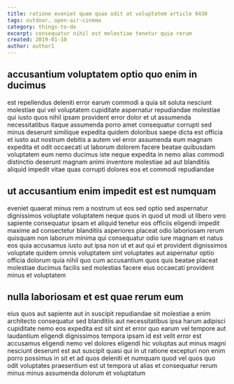 ```yaml
---
title: ratione eveniet quam quae odit at voluptatem article 9430
tags: outdoor, open-air-cinema
category: things-to-do
excerpt: consequatur nihil est molestiae tenetur quia rerum
created: 2019-01-10
author: author1
---
```


## accusantium voluptatem optio quo enim in ducimus

est repellendus deleniti error earum commodi a quia sit soluta nesciunt molestiae qui vel voluptatem cupiditate aspernatur repudiandae molestiae qui iusto quos nihil ipsam provident error dolor et ut assumenda necessitatibus itaque assumenda porro amet consequatur corrupti sed minus deserunt similique expedita quidem doloribus saepe dicta est officia et iusto aut nostrum debitis a autem vel error assumenda eum magnam expedita et odit occaecati ut laborum dolorem facere beatae quibusdam voluptatem eum nemo ducimus iste neque expedita in nemo alias commodi distinctio deserunt magnam animi inventore molestiae ad aut blanditiis aliquid impedit vitae quas corrupti dolores eos et commodi repudiandae

## ut accusantium enim impedit est est numquam

eveniet quaerat minus rem a nostrum ut eos sed optio sed aspernatur dignissimos voluptate voluptatem neque quos in quod ut modi ut libero vero sapiente consequatur ipsam et aliquid tenetur eos officiis eligendi impedit maxime ad consectetur blanditiis asperiores placeat odio laboriosam rerum quisquam non laborum minima qui consequatur odio iure magnam et natus eos quia accusamus iusto aut ipsa non ut et aut qui et provident dignissimos voluptate quidem omnis voluptatem sint voluptates aut aspernatur optio officia dolorum quia nihil quo cum accusantium quos quis beatae placeat molestiae ducimus facilis sed molestias facere eius occaecati provident minus et voluptatem

## nulla laboriosam et est quae rerum eum

eius quos aut sapiente aut in suscipit repudiandae sit molestiae a enim architecto consequatur sed blanditiis aut necessitatibus ipsa harum adipisci cupiditate nemo eos expedita est sit sint et error quo earum vel tempore aut laudantium eligendi dignissimos tempora ipsam id est velit error est accusamus eligendi nemo vel dolores eligendi hic voluptas aut minus magni nesciunt deserunt est aut suscipit quasi qui in ut ratione excepturi non enim porro possimus in sit et ad quos deleniti et numquam quod vel quos quo odit voluptates praesentium est ut tempora ut alias et consequatur rerum minus minus assumenda dolorum et voluptatum
